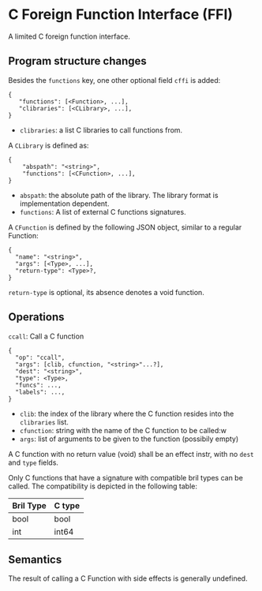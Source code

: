 C Foreign Function Interface (FFI)
=======================

A limited C foreign function interface. 

Program structure changes
-------------------------

Besides the `functions` key, one other optional field `cffi` is added:

    {
       "functions": [<Function>, ...],
       "clibraries": [<CLibrary>, ...],
    }

* `clibraries`: a list C libraries to call functions from.

A `CLibrary` is defined as:

    {
        "abspath": "<string>",
        "functions": [<CFunction>, ...],
    }
* `abspath`: the absolute path of the library. The library format is implementation dependent.
* `functions`: A list of external C functions signatures.

A `CFunction` is defined by the following JSON object, similar to a regular Function:

    {
      "name": "<string>",
      "args": [<Type>, ...],
      "return-type": <Type>?,
    }

`return-type` is optional, its absence denotes a void function.

Operations
----------

`ccall`: Call a C function

    {
      "op": "ccall",
      "args": [clib, cfunction, "<string>"...?],
      "dest": "<string>",
      "type": <Type>,
      "funcs": ...,
      "labels": ...,
    }

* `clib`: the index of the library where the C function resides into the `clibraries` list.
* `cfunction`: string with the name of the C function to be called:w
* `args`: list of arguments to be given to the function (possibily empty)

A C function with no return value (void) shall be an effect instr, with no `dest` and `type` fields.

Only C functions that have a signature with compatible bril types can be called.
The compatibility is depicted in the following table:

| Bril Type   | C type      |
| ----------- | ----------- |
| bool        | bool        |
| int         | int64       |

Semantics
---------

The result of calling a C Function with side effects is generally undefined.

